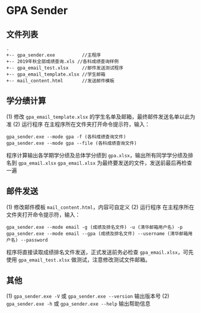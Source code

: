 # GPA Sender

## 文件列表

```
.
+-- gpa_sender.exe          //主程序
+-- 2019年秋全部成绩查询.xls //各科成绩查询样例
+-- gpa_email_test.xlsx     //邮件发送测试程序
+-- gpa_email_template.xlsx //学生邮箱
+-- mail_content.html       //发送邮件模板
```

## 学分绩计算

(1) 修改 `gpa_email_template.xlsx` 的学生名单及邮箱，最终邮件发送名单以此为准
(2) 运行程序
在主程序所在文件夹打开命令提示符，输入：
```shell
gpa_sender.exe --mode gpa -f (各科成绩查询文件)
gpa_sender.exe --mode gpa --file (各科成绩查询文件)
```
程序计算输出各学期学分绩及总体学分绩到 `gpa.xlsx`，输出所有同学学分绩及排名到 `gpa_email.xlsx`
`gpa_email.xlsx` 为最终要发送的文件，发送前最后再检查一遍

## 邮件发送

(1) 修改邮件模板 `mail_content.html`，内容可自定义
(2) 运行程序
在主程序所在文件夹打开命令提示符，输入：
```shell
gpa_sender.exe --mode email -g (成绩及排名文件) -u (清华邮箱用户名) -p
gpa_sender.exe --mode email --gpa (成绩及排名文件) --username (清华邮箱用户名) --password
```
程序将直接读取成绩排名文件发送，正式发送前务必检查 ```gpa_email.xlsx```，可先使用 ```gpa_email_test.xlsx``` 做测试，注意修改测试文件邮箱。

## 其他

(1) `gpa_sender.exe -V` 或 `gpa_sender.exe --version` 输出版本号
(2) `gpa_sender.exe -h` 或 `gpa_sender.exe --help` 输出帮助信息
